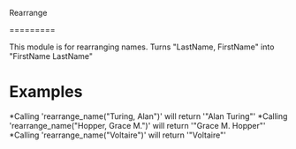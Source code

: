 Rearrange

=========

This module is for rearranging names.
Turns "LastName, FirstName" into "FirstName LastName"

# Examples

*Calling 'rearrange_name("Turing, Alan")' will return '"Alan Turing"'
*Calling 'rearrange_name("Hopper, Grace M.")' will return '"Grace M. Hopper"'
*Calling 'rearrange_name("Voltaire")' will return '"Voltaire"'
